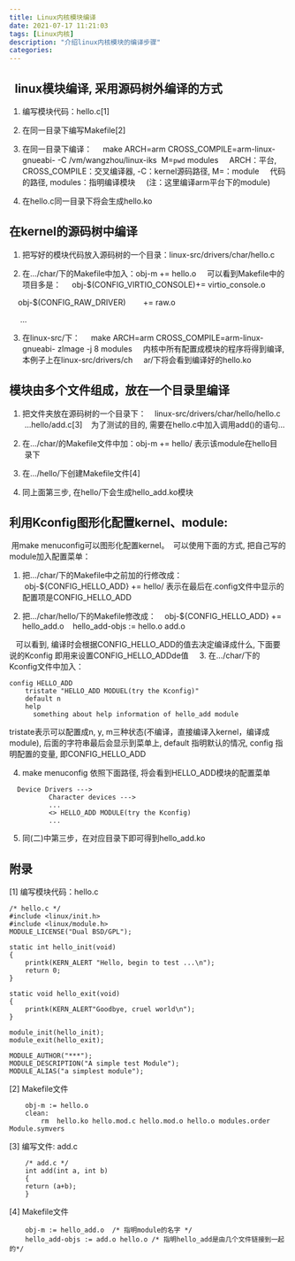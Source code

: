 ```yaml
---
title: Linux内核模块编译
date: 2021-07-17 11:21:03
tags: [Linux内核]
description: "介绍linux内核模块的编译步骤"
categories:
---
```

 
linux模块编译, 采用源码树外编译的方式
-------------------------------------

1. 编写模块代码：hello.c[1]

2. 在同一目录下编写Makefile[2]

3. 在同一目录下编译：
    make ARCH=arm CROSS_COMPILE=arm-linux-gnueabi- -C /vm/wangzhou/linux-iks  M=`pwd` modules
    ARCH：平台, CROSS_COMPILE：交叉编译器, -C：kernel源码路径, M=：module
    代码的路径, modules：指明编译模块
    (注：这里编译arm平台下的module)

4. 在hello.c同一目录下将会生成hello.ko


在kernel的源码树中编译
-----------------------

1. 把写好的模块代码放入源码树的一个目录：linux-src/drivers/char/hello.c


2. 在.../char/下的Makefile中加入：obj-m += hello.o
    可以看到Makefile中的项目多是：
    obj-$(CONFIG_VIRTIO_CONSOLE)+= virtio_console.o



    obj-$(CONFIG_RAW_DRIVER)        += raw.o

     ...

3. 在linux-src/下：
    make ARCH=arm CROSS_COMPILE=arm-linux-gnueabi- zImage -j 8 modules
    内核中所有配置成模块的程序将得到编译, 本例子上在linux-src/drivers/ch
    ar/下将会看到编译好的hello.ko

模块由多个文件组成，放在一个目录里编译
---------------------------------------

1. 把文件夹放在源码树的一个目录下：
    linux-src/drivers/char/hello/hello.c  ...hello/add.c[3]
    为了测试的目的, 需要在hello.c中加入调用add()的语句...

2. 在.../char/的Makefile文件中加：obj-m += hello/ 表示该module在hello目
    录下

3. 在.../hello/下创建Makefile文件[4]

4. 同上面第三步, 在hello/下会生成hello_add.ko模块

利用Kconfig图形化配置kernel、module: 
-------------------------------------

 用make menuconfig可以图形化配置kernel。
 可以使用下面的方式, 把自己写的module加入配置菜单：

1. 把.../char/下的Makefile中之前加的行修改成：
   obj-${CONFIG_HELLO_ADD} += hello/ 表示在最后在.config文件中显示的配置项是CONFIG_HELLO_ADD

2. 把.../char/hello/下的Makefile修改成：
   obj-${CONFIG_HELLO_ADD} += hello_add.o
   hello_add-objs := hello.o add.o

   可以看到, 编译时会根据CONFIG_HELLO_ADD的值去决定编译成什么, 下面要说的Kconfig
   即用来设置CONFIG_HELLO_ADDde值
   
3. 在.../char/下的Kconfig文件中加入：
```
config HELLO_ADD
	tristate "HELLO_ADD MODUEL(try the Kconfig)"
	default n
	help
	  something about help information of hello_add module
```
 tristate表示可以配置成n, y, m三种状态(不编译，直接编译入kernel，编译成module), 
 后面的字符串最后会显示到菜单上, default 指明默认的情况, config 指明配置的变量, 
 即CONFIG_HELLO_ADD

4. make menuconfig 依照下面路径, 将会看到HELLO_ADD模块的配置菜单
```
  Device Drivers --->
          Character devices --->
          ...
          <> HELLO_ADD MODULE(try the Kconfig)
          ...
```

5. 同(二)中第三步，在对应目录下即可得到hello_add.ko

附录
-----

[1] 编写模块代码：hello.c
```
/* hello.c */
#include <linux/init.h>
#include <linux/module.h>
MODULE_LICENSE("Dual BSD/GPL");

static int hello_init(void)
{
	printk(KERN_ALERT "Hello, begin to test ...\n");
	return 0;
}

static void hello_exit(void)
{
	printk(KERN_ALERT"Goodbye, cruel world\n");
}

module_init(hello_init);
module_exit(hello_exit);

MODULE_AUTHOR("***");
MODULE_DESCRIPTION("A simple test Module");
MODULE_ALIAS("a simplest module");
```

[2] Makefile文件
```
    obj-m := hello.o
    clean:
        rm  hello.ko hello.mod.c hello.mod.o hello.o modules.order Module.symvers
```

[3] 编写文件: add.c
```
    /* add.c */
    int add(int a, int b)
    {
	return (a+b);
    }
```

[4] Makefile文件
```
    obj-m := hello_add.o  /* 指明module的名字 */
    hello_add-objs := add.o hello.o /* 指明hello_add是由几个文件链接到一起的*/
```

